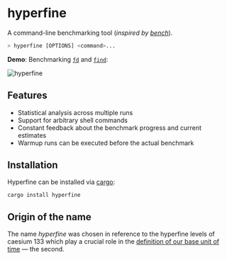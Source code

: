 # hyperfine

A command-line benchmarking tool (*inspired by [bench](https://github.com/Gabriel439/bench)*).

``` bash
> hyperfine [OPTIONS] <command>...
```

**Demo**: Benchmarking [`fd`](https://github.com/sharkdp/fd) and [`find`](https://www.gnu.org/software/findutils/):

![hyperfine](https://i.imgur.com/5OqrGWe.gif)

## Features

* Statistical analysis across multiple runs
* Support for arbitrary shell commands
* Constant feedback about the benchmark progress and current estimates
* Warmup runs can be executed before the actual benchmark

## Installation

Hyperfine can be installed via [cargo](https://doc.rust-lang.org/cargo/):
```
cargo install hyperfine
```

## Origin of the name

The name *hyperfine* was chosen in reference to the hyperfine levels of caesium 133 which play a crucial role in the
[definition of our base unit of time](https://en.wikipedia.org/wiki/Second#Based_on_caesium_microwave_atomic_clock)
— the second.
